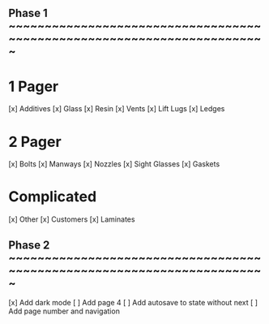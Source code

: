 ## Phase 1 ~~~~~~~~~~~~~~~~~~~~~~~~~~~~~~~~~~~~~~~~~~~~~~~~~~~~~~~~~~~~~~~~~~~~~~~
# 1 Pager
[x] Additives
[x] Glass
[x] Resin
[x] Vents
[x] Lift Lugs
[x] Ledges

# 2 Pager
[x] Bolts
[x] Manways
[x] Nozzles
[x] Sight Glasses
[x] Gaskets

# Complicated
[x] Other
[x] Customers
[x] Laminates

## Phase 2 ~~~~~~~~~~~~~~~~~~~~~~~~~~~~~~~~~~~~~~~~~~~~~~~~~~~~~~~~~~~~~~~~~~~~~~~
[x] Add dark mode
[ ] Add page 4
[ ] Add autosave to state without next
[ ] Add page number and navigation